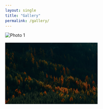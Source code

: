 ```yaml
---
layout: single
title: "Gallery"
permalink: /gallery/
---
```




<div style="display: flex; flex-wrap: wrap; gap: 16px;">
  <img src="/assets/images/gallery_figs/header16/9.jpg" alt="Photo 1" style="width: 300px;" />
  <img src="/assets/images/gallery_figs/wallhaven-9dpejk.jpg" alt="Photo 2" style="width: 300px;" />
</div>